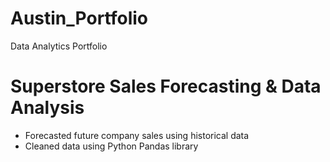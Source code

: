 # Austin_Portfolio
Data Analytics Portfolio


# Superstore Sales Forecasting & Data Analysis

* Forecasted future company sales using historical data
* Cleaned data using Python Pandas library
